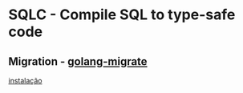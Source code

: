 # SQLC - Compile SQL to type-safe code

## Migration - [golang-migrate](https://github.com/golang-migrate/migrate)
[instalação](https://github.com/golang-migrate/migrate/tree/master/cmd/migrate)
